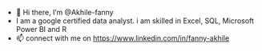 - 👋 Hi there, I’m @Akhile-fanny
- I am a google certified data analyst. i am skilled in Excel, SQL, Microsoft Power BI  and R
- 📫 connect with me on https://www.linkedin.com/in/fanny-akhile

<!---
Akhile-fanny/Akhile-fanny is a ✨ special ✨ repository because its `README.md` (this file) appears on your GitHub profile.
You can click the Preview link to take a look at your changes.
--->
